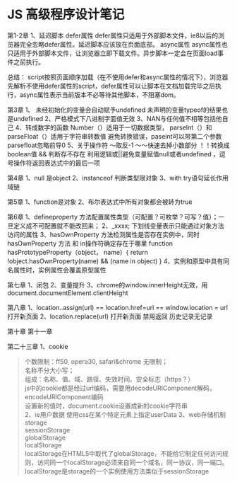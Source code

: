 # JS 高级程序设计笔记
第1-2章
1、延迟脚本
defer属性
	defer属性只适用于外部脚本文件，ie8以后的浏览器完全忽略defer属性。延迟脚本应该放在页面底部。
async属性
	async属性也只适用于外部脚本文件，让浏览器立即下载文件。异步脚本一定会在页面load事件之前执行。

总结：
script按照页面顺序加载（在不使用defer和async属性的情况下），浏览器先解析不使用defer属性的script，defer属性可以让脚本在文档加载完毕之后执行，async属性表示当前版本不必等待其他脚本，不阻塞dom。

第3章
1、
未经初始化的变量会自动赋予undefined
未声明的变量typeof的结果也是undefined
2、严格模式下八进制字面值无效
3、NAN与任何值不相等包括他自己
4、转成数字的函数
Number（）适用于一切数据类型，
parseInt（）和parseFloat（）适用于字符串转数值
避免转换错误，paseint可以带第二个参数
parsefloat忽略前导0
5、关于操作符
～取反-1
～～快速去掉小数部分
！！转换成boolean值
&& 判断存不存在
利用逻辑或||避免变量赋值null或者undefined
，逗号操作符返回表达式中的最后一项


第4章
1、null 是object
2、instanceof 判断类型限对象
3、with try语句延长作用域链

第5章
1、function是对象
2、布尔表达式中所有对象都会被转为true

第6章
1、defineproperty 方法配置属性类型（可配置？可枚举？可写？值）；一旦定义成不可配置就不能改回来；
2、_xxxx; 下划线变量表示只能通过对象方法访问的属性
3、hasOwnProperty 方法检测属性是否存在实例中，同时hasOwnProperty 方法 和 in操作符确定存在于哪里
function hasPrototypeProperty（object， name）{
	return !object.hasOwnProperty(name) && (name in object)
}
4、实例和原型中具有同名属性时，实例属性会覆盖原型属性

第七章
1、闭包
2、变量提升
3、chrome的window.innerHeight无效，用document.documentElement.clientHeight

第八章
1、location..assign(url) == location.href=url == window.location = url  打开新页面
2、location.replace(url)  打开新页面 禁用返回 历史记录无记录

第十章
第十一章
<!--[if lt IE 9]>
    <script src="html5shiv.googlecode.com/svn/trunk/html5.js"></script>
    <![endif]-->

第二十三章
1、cookie
> 个数限制：ff50, opera30, safari&chrome 无限制；  
>  名称不分大小写；  
> 组成：名称、值、域、路径、失效时间、安全标志（https？）  
> js中的cookie都是经过url编码，需要用decodeURIComponent解码，encodeURIComponent编码  
> 设置新的值时，document.cookie设置成新的cookie字符串  
2、ie用户数据
使用css在某个特定元素上指定userData
3、web存储机制
> storage  
> sessionStorage  
> globalStorage  
> localStorage  
> 	localStorage在HTML5中取代了globalStorage，不能给它制定任何访问规则，访问同一个localStorage必须来自同一个域名，同一协议，同一端口。  
> 	localStorage是storage的一个实例使用方法类似于sessionStorage  

